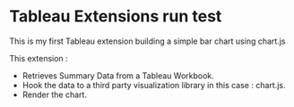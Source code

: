 # Tableau Extensions run test

This is my first Tableau extension building a simple bar chart using chart.js

This extension :
- Retrieves Summary Data from a Tableau Workbook.
- Hook the data to a third party visualization library in this case : chart.js.
- Render the chart.